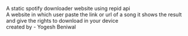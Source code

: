 A static spotify downloader website using repid api <br>
A website in which user paste the link or url of a song it shows the result and give the rights to download in your device<br>
created by -  Yogesh Beniwal
